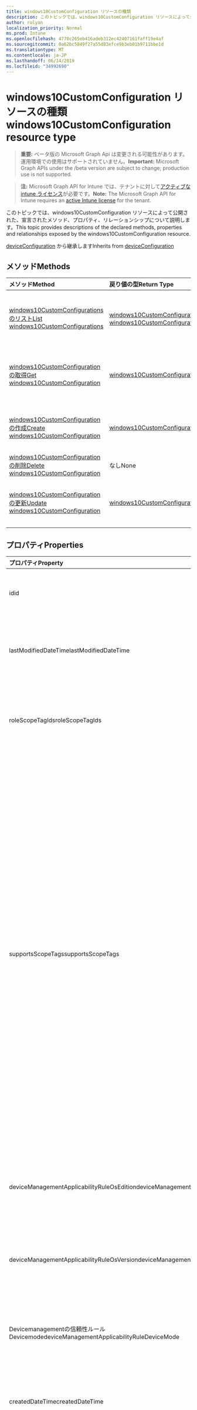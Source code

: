 ```yaml
---
title: windows10CustomConfiguration リソースの種類
description: このトピックでは、windows10CustomConfiguration リソースによって公開された、宣言されたメソッド、プロパティ、リレーションシップについて説明します。
author: rolyon
localization_priority: Normal
ms.prod: Intune
ms.openlocfilehash: 4770c265eb416adeb312ec42407161faff19e4af
ms.sourcegitcommit: 0a62bc5849f27a55d83efce9b3eb01b9711bbe1d
ms.translationtype: MT
ms.contentlocale: ja-JP
ms.lasthandoff: 06/14/2019
ms.locfileid: "34992690"
---
```

# <a name="windows10customconfiguration-resource-type"></a><span data-ttu-id="5c4b5-103">windows10CustomConfiguration リソースの種類</span><span class="sxs-lookup"><span data-stu-id="5c4b5-103">windows10CustomConfiguration resource type</span></span>

> <span data-ttu-id="5c4b5-104">**重要:** ベータ版の Microsoft Graph Api は変更される可能性があります。運用環境での使用はサポートされていません。</span><span class="sxs-lookup"><span data-stu-id="5c4b5-104">**Important:** Microsoft Graph APIs under the /beta version are subject to change; production use is not supported.</span></span>

> <span data-ttu-id="5c4b5-105">**注:** Microsoft Graph API for Intune では、テナントに対して[アクティブな intune ライセンス](https://go.microsoft.com/fwlink/?linkid=839381)が必要です。</span><span class="sxs-lookup"><span data-stu-id="5c4b5-105">**Note:** The Microsoft Graph API for Intune requires an [active Intune license](https://go.microsoft.com/fwlink/?linkid=839381) for the tenant.</span></span>

<span data-ttu-id="5c4b5-106">このトピックでは、windows10CustomConfiguration リソースによって公開された、宣言されたメソッド、プロパティ、リレーションシップについて説明します。</span><span class="sxs-lookup"><span data-stu-id="5c4b5-106">This topic provides descriptions of the declared methods, properties and relationships exposed by the windows10CustomConfiguration resource.</span></span>


<span data-ttu-id="5c4b5-107">[deviceConfiguration](../resources/intune-deviceconfig-deviceconfiguration.md) から継承します</span><span class="sxs-lookup"><span data-stu-id="5c4b5-107">Inherits from [deviceConfiguration](../resources/intune-deviceconfig-deviceconfiguration.md)</span></span>

## <a name="methods"></a><span data-ttu-id="5c4b5-108">メソッド</span><span class="sxs-lookup"><span data-stu-id="5c4b5-108">Methods</span></span>
|<span data-ttu-id="5c4b5-109">メソッド</span><span class="sxs-lookup"><span data-stu-id="5c4b5-109">Method</span></span>|<span data-ttu-id="5c4b5-110">戻り値の型</span><span class="sxs-lookup"><span data-stu-id="5c4b5-110">Return Type</span></span>|<span data-ttu-id="5c4b5-111">説明</span><span class="sxs-lookup"><span data-stu-id="5c4b5-111">Description</span></span>|
|:---|:---|:---|
|[<span data-ttu-id="5c4b5-112">windows10CustomConfigurations のリスト</span><span class="sxs-lookup"><span data-stu-id="5c4b5-112">List windows10CustomConfigurations</span></span>](../api/intune-deviceconfig-windows10customconfiguration-list.md)|<span data-ttu-id="5c4b5-113">[windows10CustomConfiguration](../resources/intune-deviceconfig-windows10customconfiguration.md) コレクション</span><span class="sxs-lookup"><span data-stu-id="5c4b5-113">[windows10CustomConfiguration](../resources/intune-deviceconfig-windows10customconfiguration.md) collection</span></span>|<span data-ttu-id="5c4b5-114">[windows10CustomConfiguration](../resources/intune-deviceconfig-windows10customconfiguration.md) オブジェクトのプロパティとリレーションシップをリストします。</span><span class="sxs-lookup"><span data-stu-id="5c4b5-114">List properties and relationships of the [windows10CustomConfiguration](../resources/intune-deviceconfig-windows10customconfiguration.md) objects.</span></span>|
|[<span data-ttu-id="5c4b5-115">windows10CustomConfiguration の取得</span><span class="sxs-lookup"><span data-stu-id="5c4b5-115">Get windows10CustomConfiguration</span></span>](../api/intune-deviceconfig-windows10customconfiguration-get.md)|[<span data-ttu-id="5c4b5-116">windows10CustomConfiguration</span><span class="sxs-lookup"><span data-stu-id="5c4b5-116">windows10CustomConfiguration</span></span>](../resources/intune-deviceconfig-windows10customconfiguration.md)|<span data-ttu-id="5c4b5-117">[windows10CustomConfiguration](../resources/intune-deviceconfig-windows10customconfiguration.md) オブジェクトのプロパティとリレーションシップを読み取ります。</span><span class="sxs-lookup"><span data-stu-id="5c4b5-117">Read properties and relationships of the [windows10CustomConfiguration](../resources/intune-deviceconfig-windows10customconfiguration.md) object.</span></span>|
|[<span data-ttu-id="5c4b5-118">windows10CustomConfiguration の作成</span><span class="sxs-lookup"><span data-stu-id="5c4b5-118">Create windows10CustomConfiguration</span></span>](../api/intune-deviceconfig-windows10customconfiguration-create.md)|[<span data-ttu-id="5c4b5-119">windows10CustomConfiguration</span><span class="sxs-lookup"><span data-stu-id="5c4b5-119">windows10CustomConfiguration</span></span>](../resources/intune-deviceconfig-windows10customconfiguration.md)|<span data-ttu-id="5c4b5-120">新しい [windows10CustomConfiguration](../resources/intune-deviceconfig-windows10customconfiguration.md) オブジェクトを作成します。</span><span class="sxs-lookup"><span data-stu-id="5c4b5-120">Create a new [windows10CustomConfiguration](../resources/intune-deviceconfig-windows10customconfiguration.md) object.</span></span>|
|[<span data-ttu-id="5c4b5-121">windows10CustomConfiguration の削除</span><span class="sxs-lookup"><span data-stu-id="5c4b5-121">Delete windows10CustomConfiguration</span></span>](../api/intune-deviceconfig-windows10customconfiguration-delete.md)|<span data-ttu-id="5c4b5-122">なし</span><span class="sxs-lookup"><span data-stu-id="5c4b5-122">None</span></span>|<span data-ttu-id="5c4b5-123">[windows10CustomConfiguration](../resources/intune-deviceconfig-windows10customconfiguration.md) を削除します。</span><span class="sxs-lookup"><span data-stu-id="5c4b5-123">Deletes a [windows10CustomConfiguration](../resources/intune-deviceconfig-windows10customconfiguration.md).</span></span>|
|[<span data-ttu-id="5c4b5-124">windows10CustomConfiguration の更新</span><span class="sxs-lookup"><span data-stu-id="5c4b5-124">Update windows10CustomConfiguration</span></span>](../api/intune-deviceconfig-windows10customconfiguration-update.md)|[<span data-ttu-id="5c4b5-125">windows10CustomConfiguration</span><span class="sxs-lookup"><span data-stu-id="5c4b5-125">windows10CustomConfiguration</span></span>](../resources/intune-deviceconfig-windows10customconfiguration.md)|<span data-ttu-id="5c4b5-126">[windows10CustomConfiguration](../resources/intune-deviceconfig-windows10customconfiguration.md) オブジェクトのプロパティを更新します。</span><span class="sxs-lookup"><span data-stu-id="5c4b5-126">Update the properties of a [windows10CustomConfiguration](../resources/intune-deviceconfig-windows10customconfiguration.md) object.</span></span>|

## <a name="properties"></a><span data-ttu-id="5c4b5-127">プロパティ</span><span class="sxs-lookup"><span data-stu-id="5c4b5-127">Properties</span></span>
|<span data-ttu-id="5c4b5-128">プロパティ</span><span class="sxs-lookup"><span data-stu-id="5c4b5-128">Property</span></span>|<span data-ttu-id="5c4b5-129">型</span><span class="sxs-lookup"><span data-stu-id="5c4b5-129">Type</span></span>|<span data-ttu-id="5c4b5-130">説明</span><span class="sxs-lookup"><span data-stu-id="5c4b5-130">Description</span></span>|
|:---|:---|:---|
|<span data-ttu-id="5c4b5-131">id</span><span class="sxs-lookup"><span data-stu-id="5c4b5-131">id</span></span>|<span data-ttu-id="5c4b5-132">文字列</span><span class="sxs-lookup"><span data-stu-id="5c4b5-132">String</span></span>|<span data-ttu-id="5c4b5-133">エンティティのキー。</span><span class="sxs-lookup"><span data-stu-id="5c4b5-133">Key of the entity.</span></span> <span data-ttu-id="5c4b5-134">[deviceConfiguration](../resources/intune-deviceconfig-deviceconfiguration.md) から継承します</span><span class="sxs-lookup"><span data-stu-id="5c4b5-134">Inherited from [deviceConfiguration](../resources/intune-deviceconfig-deviceconfiguration.md)</span></span>|
|<span data-ttu-id="5c4b5-135">lastModifiedDateTime</span><span class="sxs-lookup"><span data-stu-id="5c4b5-135">lastModifiedDateTime</span></span>|<span data-ttu-id="5c4b5-136">DateTimeOffset</span><span class="sxs-lookup"><span data-stu-id="5c4b5-136">DateTimeOffset</span></span>|<span data-ttu-id="5c4b5-137">オブジェクトの最終更新の DateTime。</span><span class="sxs-lookup"><span data-stu-id="5c4b5-137">DateTime the object was last modified.</span></span> <span data-ttu-id="5c4b5-138">[deviceConfiguration](../resources/intune-deviceconfig-deviceconfiguration.md) から継承します</span><span class="sxs-lookup"><span data-stu-id="5c4b5-138">Inherited from [deviceConfiguration](../resources/intune-deviceconfig-deviceconfiguration.md)</span></span>|
|<span data-ttu-id="5c4b5-139">roleScopeTagIds</span><span class="sxs-lookup"><span data-stu-id="5c4b5-139">roleScopeTagIds</span></span>|<span data-ttu-id="5c4b5-140">文字列コレクション</span><span class="sxs-lookup"><span data-stu-id="5c4b5-140">String collection</span></span>|<span data-ttu-id="5c4b5-141">このエンティティインスタンスの範囲タグのリスト。</span><span class="sxs-lookup"><span data-stu-id="5c4b5-141">List of Scope Tags for this Entity instance.</span></span> <span data-ttu-id="5c4b5-142">[deviceConfiguration](../resources/intune-deviceconfig-deviceconfiguration.md) から継承します</span><span class="sxs-lookup"><span data-stu-id="5c4b5-142">Inherited from [deviceConfiguration](../resources/intune-deviceconfig-deviceconfiguration.md)</span></span>|
|<span data-ttu-id="5c4b5-143">supportsScopeTags</span><span class="sxs-lookup"><span data-stu-id="5c4b5-143">supportsScopeTags</span></span>|<span data-ttu-id="5c4b5-144">Boolean</span><span class="sxs-lookup"><span data-stu-id="5c4b5-144">Boolean</span></span>|<span data-ttu-id="5c4b5-145">基になるデバイス構成がスコープタグの割り当てをサポートしているかどうかを示します。</span><span class="sxs-lookup"><span data-stu-id="5c4b5-145">Indicates whether or not the underlying Device Configuration supports the assignment of scope tags.</span></span> <span data-ttu-id="5c4b5-146">この値が false である場合、ScopeTags プロパティへの割り当ては許可されません。エンティティは、スコープを持つユーザーには表示されません。</span><span class="sxs-lookup"><span data-stu-id="5c4b5-146">Assigning to the ScopeTags property is not allowed when this value is false and entities will not be visible to scoped users.</span></span> <span data-ttu-id="5c4b5-147">これは Silverlight で作成された従来のポリシーに対して実行され、Azure ポータルでポリシーを削除して再作成することによって解決できます。</span><span class="sxs-lookup"><span data-stu-id="5c4b5-147">This occurs for Legacy policies created in Silverlight and can be resolved by deleting and recreating the policy in the Azure Portal.</span></span> <span data-ttu-id="5c4b5-148">このプロパティに値を設定するには、 SetExtrusionDirection メソッドを適用します。</span><span class="sxs-lookup"><span data-stu-id="5c4b5-148">This property is read-only.</span></span> <span data-ttu-id="5c4b5-149">[deviceConfiguration](../resources/intune-deviceconfig-deviceconfiguration.md) から継承します</span><span class="sxs-lookup"><span data-stu-id="5c4b5-149">Inherited from [deviceConfiguration](../resources/intune-deviceconfig-deviceconfiguration.md)</span></span>|
|<span data-ttu-id="5c4b5-150">deviceManagementApplicabilityRuleOsEdition</span><span class="sxs-lookup"><span data-stu-id="5c4b5-150">deviceManagementApplicabilityRuleOsEdition</span></span>|[<span data-ttu-id="5c4b5-151">deviceManagementApplicabilityRuleOsEdition</span><span class="sxs-lookup"><span data-stu-id="5c4b5-151">deviceManagementApplicabilityRuleOsEdition</span></span>](../resources/intune-deviceconfig-devicemanagementapplicabilityruleosedition.md)|<span data-ttu-id="5c4b5-152">このポリシーの OS エディションの適用。</span><span class="sxs-lookup"><span data-stu-id="5c4b5-152">The OS edition applicability for this Policy.</span></span> <span data-ttu-id="5c4b5-153">[deviceConfiguration](../resources/intune-deviceconfig-deviceconfiguration.md) から継承します</span><span class="sxs-lookup"><span data-stu-id="5c4b5-153">Inherited from [deviceConfiguration](../resources/intune-deviceconfig-deviceconfiguration.md)</span></span>|
|<span data-ttu-id="5c4b5-154">deviceManagementApplicabilityRuleOsVersion</span><span class="sxs-lookup"><span data-stu-id="5c4b5-154">deviceManagementApplicabilityRuleOsVersion</span></span>|[<span data-ttu-id="5c4b5-155">deviceManagementApplicabilityRuleOsVersion</span><span class="sxs-lookup"><span data-stu-id="5c4b5-155">deviceManagementApplicabilityRuleOsVersion</span></span>](../resources/intune-deviceconfig-devicemanagementapplicabilityruleosversion.md)|<span data-ttu-id="5c4b5-156">このポリシーの OS バージョン適用ルール。</span><span class="sxs-lookup"><span data-stu-id="5c4b5-156">The OS version applicability rule for this Policy.</span></span> <span data-ttu-id="5c4b5-157">[deviceConfiguration](../resources/intune-deviceconfig-deviceconfiguration.md) から継承します</span><span class="sxs-lookup"><span data-stu-id="5c4b5-157">Inherited from [deviceConfiguration](../resources/intune-deviceconfig-deviceconfiguration.md)</span></span>|
|<span data-ttu-id="5c4b5-158">Devicemanagementの信頼性ルール Devicemode</span><span class="sxs-lookup"><span data-stu-id="5c4b5-158">deviceManagementApplicabilityRuleDeviceMode</span></span>|[<span data-ttu-id="5c4b5-159">Devicemanagementの信頼性ルール Devicemode</span><span class="sxs-lookup"><span data-stu-id="5c4b5-159">deviceManagementApplicabilityRuleDeviceMode</span></span>](../resources/intune-deviceconfig-devicemanagementapplicabilityruledevicemode.md)|<span data-ttu-id="5c4b5-160">このポリシーのデバイスモード適用ルール。</span><span class="sxs-lookup"><span data-stu-id="5c4b5-160">The device mode applicability rule for this Policy.</span></span> <span data-ttu-id="5c4b5-161">[deviceConfiguration](../resources/intune-deviceconfig-deviceconfiguration.md) から継承します</span><span class="sxs-lookup"><span data-stu-id="5c4b5-161">Inherited from [deviceConfiguration](../resources/intune-deviceconfig-deviceconfiguration.md)</span></span>|
|<span data-ttu-id="5c4b5-162">createdDateTime</span><span class="sxs-lookup"><span data-stu-id="5c4b5-162">createdDateTime</span></span>|<span data-ttu-id="5c4b5-163">DateTimeOffset</span><span class="sxs-lookup"><span data-stu-id="5c4b5-163">DateTimeOffset</span></span>|<span data-ttu-id="5c4b5-164">オブジェクトが作成された DateTime。</span><span class="sxs-lookup"><span data-stu-id="5c4b5-164">DateTime the object was created.</span></span> <span data-ttu-id="5c4b5-165">[deviceConfiguration](../resources/intune-deviceconfig-deviceconfiguration.md) から継承します</span><span class="sxs-lookup"><span data-stu-id="5c4b5-165">Inherited from [deviceConfiguration](../resources/intune-deviceconfig-deviceconfiguration.md)</span></span>|
|<span data-ttu-id="5c4b5-166">description</span><span class="sxs-lookup"><span data-stu-id="5c4b5-166">description</span></span>|<span data-ttu-id="5c4b5-167">String</span><span class="sxs-lookup"><span data-stu-id="5c4b5-167">String</span></span>|<span data-ttu-id="5c4b5-168">管理者が指定した、デバイス構成についての説明。</span><span class="sxs-lookup"><span data-stu-id="5c4b5-168">Admin provided description of the Device Configuration.</span></span> <span data-ttu-id="5c4b5-169">[deviceConfiguration](../resources/intune-deviceconfig-deviceconfiguration.md) から継承します</span><span class="sxs-lookup"><span data-stu-id="5c4b5-169">Inherited from [deviceConfiguration](../resources/intune-deviceconfig-deviceconfiguration.md)</span></span>|
|<span data-ttu-id="5c4b5-170">displayName</span><span class="sxs-lookup"><span data-stu-id="5c4b5-170">displayName</span></span>|<span data-ttu-id="5c4b5-171">String</span><span class="sxs-lookup"><span data-stu-id="5c4b5-171">String</span></span>|<span data-ttu-id="5c4b5-172">管理者が指定した、デバイス構成の名前。</span><span class="sxs-lookup"><span data-stu-id="5c4b5-172">Admin provided name of the device configuration.</span></span> <span data-ttu-id="5c4b5-173">[deviceConfiguration](../resources/intune-deviceconfig-deviceconfiguration.md) から継承します</span><span class="sxs-lookup"><span data-stu-id="5c4b5-173">Inherited from [deviceConfiguration](../resources/intune-deviceconfig-deviceconfiguration.md)</span></span>|
|<span data-ttu-id="5c4b5-174">version</span><span class="sxs-lookup"><span data-stu-id="5c4b5-174">version</span></span>|<span data-ttu-id="5c4b5-175">Int32</span><span class="sxs-lookup"><span data-stu-id="5c4b5-175">Int32</span></span>|<span data-ttu-id="5c4b5-176">デバイス構成のバージョン。</span><span class="sxs-lookup"><span data-stu-id="5c4b5-176">Version of the device configuration.</span></span> <span data-ttu-id="5c4b5-177">[deviceConfiguration](../resources/intune-deviceconfig-deviceconfiguration.md) から継承します</span><span class="sxs-lookup"><span data-stu-id="5c4b5-177">Inherited from [deviceConfiguration](../resources/intune-deviceconfig-deviceconfiguration.md)</span></span>|
|<span data-ttu-id="5c4b5-178">omaSettings</span><span class="sxs-lookup"><span data-stu-id="5c4b5-178">omaSettings</span></span>|<span data-ttu-id="5c4b5-179">[omaSetting](../resources/intune-deviceconfig-omasetting.md) コレクション</span><span class="sxs-lookup"><span data-stu-id="5c4b5-179">[omaSetting](../resources/intune-deviceconfig-omasetting.md) collection</span></span>|<span data-ttu-id="5c4b5-180">OMA 設定。</span><span class="sxs-lookup"><span data-stu-id="5c4b5-180">OMA settings.</span></span> <span data-ttu-id="5c4b5-181">このコレクションには、最大で 1000 個の要素を含めることができます。</span><span class="sxs-lookup"><span data-stu-id="5c4b5-181">This collection can contain a maximum of 1000 elements.</span></span>|

## <a name="relationships"></a><span data-ttu-id="5c4b5-182">リレーションシップ</span><span class="sxs-lookup"><span data-stu-id="5c4b5-182">Relationships</span></span>
|<span data-ttu-id="5c4b5-183">リレーションシップ</span><span class="sxs-lookup"><span data-stu-id="5c4b5-183">Relationship</span></span>|<span data-ttu-id="5c4b5-184">型</span><span class="sxs-lookup"><span data-stu-id="5c4b5-184">Type</span></span>|<span data-ttu-id="5c4b5-185">説明</span><span class="sxs-lookup"><span data-stu-id="5c4b5-185">Description</span></span>|
|:---|:---|:---|
|<span data-ttu-id="5c4b5-186">groupAssignments</span><span class="sxs-lookup"><span data-stu-id="5c4b5-186">groupAssignments</span></span>|<span data-ttu-id="5c4b5-187">[deviceConfigurationGroupAssignment](../resources/intune-deviceconfig-deviceconfigurationgroupassignment.md)コレクション</span><span class="sxs-lookup"><span data-stu-id="5c4b5-187">[deviceConfigurationGroupAssignment](../resources/intune-deviceconfig-deviceconfigurationgroupassignment.md) collection</span></span>|<span data-ttu-id="5c4b5-188">デバイスの構成プロファイルのグループ割り当てのリストです。</span><span class="sxs-lookup"><span data-stu-id="5c4b5-188">The list of group assignments for the device configuration profile.</span></span> <span data-ttu-id="5c4b5-189">[deviceConfiguration](../resources/intune-deviceconfig-deviceconfiguration.md) から継承します</span><span class="sxs-lookup"><span data-stu-id="5c4b5-189">Inherited from [deviceConfiguration](../resources/intune-deviceconfig-deviceconfiguration.md)</span></span>|
|<span data-ttu-id="5c4b5-190">assignments</span><span class="sxs-lookup"><span data-stu-id="5c4b5-190">assignments</span></span>|<span data-ttu-id="5c4b5-191">[deviceConfigurationAssignment](../resources/intune-deviceconfig-deviceconfigurationassignment.md) コレクション</span><span class="sxs-lookup"><span data-stu-id="5c4b5-191">[deviceConfigurationAssignment](../resources/intune-deviceconfig-deviceconfigurationassignment.md) collection</span></span>|<span data-ttu-id="5c4b5-192">デバイスの構成プロファイルの割り当てのリスト。</span><span class="sxs-lookup"><span data-stu-id="5c4b5-192">The list of assignments for the device configuration profile.</span></span> <span data-ttu-id="5c4b5-193">[deviceConfiguration](../resources/intune-deviceconfig-deviceconfiguration.md) から継承します</span><span class="sxs-lookup"><span data-stu-id="5c4b5-193">Inherited from [deviceConfiguration](../resources/intune-deviceconfig-deviceconfiguration.md)</span></span>|
|<span data-ttu-id="5c4b5-194">deviceStatuses</span><span class="sxs-lookup"><span data-stu-id="5c4b5-194">deviceStatuses</span></span>|<span data-ttu-id="5c4b5-195">[deviceConfigurationDeviceStatus](../resources/intune-deviceconfig-deviceconfigurationdevicestatus.md) コレクション</span><span class="sxs-lookup"><span data-stu-id="5c4b5-195">[deviceConfigurationDeviceStatus](../resources/intune-deviceconfig-deviceconfigurationdevicestatus.md) collection</span></span>|<span data-ttu-id="5c4b5-196">デバイスごとのデバイス構成のインストール状況。</span><span class="sxs-lookup"><span data-stu-id="5c4b5-196">Device configuration installation status by device.</span></span> <span data-ttu-id="5c4b5-197">[deviceConfiguration](../resources/intune-deviceconfig-deviceconfiguration.md) から継承します</span><span class="sxs-lookup"><span data-stu-id="5c4b5-197">Inherited from [deviceConfiguration](../resources/intune-deviceconfig-deviceconfiguration.md)</span></span>|
|<span data-ttu-id="5c4b5-198">userStatuses</span><span class="sxs-lookup"><span data-stu-id="5c4b5-198">userStatuses</span></span>|<span data-ttu-id="5c4b5-199">[deviceConfigurationUserStatus](../resources/intune-deviceconfig-deviceconfigurationuserstatus.md) コレクション</span><span class="sxs-lookup"><span data-stu-id="5c4b5-199">[deviceConfigurationUserStatus](../resources/intune-deviceconfig-deviceconfigurationuserstatus.md) collection</span></span>|<span data-ttu-id="5c4b5-200">ユーザーごとのデバイス構成のインストール状態。</span><span class="sxs-lookup"><span data-stu-id="5c4b5-200">Device configuration installation status by user.</span></span> <span data-ttu-id="5c4b5-201">[deviceConfiguration](../resources/intune-deviceconfig-deviceconfiguration.md) から継承します</span><span class="sxs-lookup"><span data-stu-id="5c4b5-201">Inherited from [deviceConfiguration](../resources/intune-deviceconfig-deviceconfiguration.md)</span></span>|
|<span data-ttu-id="5c4b5-202">deviceStatusOverview</span><span class="sxs-lookup"><span data-stu-id="5c4b5-202">deviceStatusOverview</span></span>|[<span data-ttu-id="5c4b5-203">deviceConfigurationDeviceOverview</span><span class="sxs-lookup"><span data-stu-id="5c4b5-203">deviceConfigurationDeviceOverview</span></span>](../resources/intune-deviceconfig-deviceconfigurationdeviceoverview.md)|<span data-ttu-id="5c4b5-204">デバイス構成のデバイス状態の概要 ([deviceConfiguration](../resources/intune-deviceconfig-deviceconfiguration.md) から継承)</span><span class="sxs-lookup"><span data-stu-id="5c4b5-204">Device Configuration devices status overview Inherited from [deviceConfiguration](../resources/intune-deviceconfig-deviceconfiguration.md)</span></span>|
|<span data-ttu-id="5c4b5-205">userStatusOverview</span><span class="sxs-lookup"><span data-stu-id="5c4b5-205">userStatusOverview</span></span>|[<span data-ttu-id="5c4b5-206">deviceConfigurationUserOverview</span><span class="sxs-lookup"><span data-stu-id="5c4b5-206">deviceConfigurationUserOverview</span></span>](../resources/intune-deviceconfig-deviceconfigurationuseroverview.md)|<span data-ttu-id="5c4b5-207">デバイス構成のユーザー状態の概要 ([deviceConfiguration](../resources/intune-deviceconfig-deviceconfiguration.md) から継承)</span><span class="sxs-lookup"><span data-stu-id="5c4b5-207">Device Configuration users status overview Inherited from [deviceConfiguration](../resources/intune-deviceconfig-deviceconfiguration.md)</span></span>|
|<span data-ttu-id="5c4b5-208">deviceSettingStateSummaries</span><span class="sxs-lookup"><span data-stu-id="5c4b5-208">deviceSettingStateSummaries</span></span>|<span data-ttu-id="5c4b5-209">[settingStateDeviceSummary](../resources/intune-deviceconfig-settingstatedevicesummary.md) コレクション</span><span class="sxs-lookup"><span data-stu-id="5c4b5-209">[settingStateDeviceSummary](../resources/intune-deviceconfig-settingstatedevicesummary.md) collection</span></span>|<span data-ttu-id="5c4b5-210">デバイス構成設定状態のデバイスの要約 ([deviceConfiguration](../resources/intune-deviceconfig-deviceconfiguration.md) から継承)</span><span class="sxs-lookup"><span data-stu-id="5c4b5-210">Device Configuration Setting State Device Summary Inherited from [deviceConfiguration](../resources/intune-deviceconfig-deviceconfiguration.md)</span></span>|

## <a name="json-representation"></a><span data-ttu-id="5c4b5-211">JSON 表記</span><span class="sxs-lookup"><span data-stu-id="5c4b5-211">JSON Representation</span></span>
<span data-ttu-id="5c4b5-212">以下は、リソースの JSON 表記です。</span><span class="sxs-lookup"><span data-stu-id="5c4b5-212">Here is a JSON representation of the resource.</span></span>
<!-- {
  "blockType": "resource",
  "keyProperty": "id",
  "@odata.type": "microsoft.graph.windows10CustomConfiguration"
}
-->
``` json
{
  "@odata.type": "#microsoft.graph.windows10CustomConfiguration",
  "id": "String (identifier)",
  "lastModifiedDateTime": "String (timestamp)",
  "roleScopeTagIds": [
    "String"
  ],
  "supportsScopeTags": true,
  "deviceManagementApplicabilityRuleOsEdition": {
    "@odata.type": "microsoft.graph.deviceManagementApplicabilityRuleOsEdition",
    "osEditionTypes": [
      "String"
    ],
    "name": "String",
    "ruleType": "String"
  },
  "deviceManagementApplicabilityRuleOsVersion": {
    "@odata.type": "microsoft.graph.deviceManagementApplicabilityRuleOsVersion",
    "minOSVersion": "String",
    "maxOSVersion": "String",
    "name": "String",
    "ruleType": "String"
  },
  "deviceManagementApplicabilityRuleDeviceMode": {
    "@odata.type": "microsoft.graph.deviceManagementApplicabilityRuleDeviceMode",
    "deviceMode": "String",
    "name": "String",
    "ruleType": "String"
  },
  "createdDateTime": "String (timestamp)",
  "description": "String",
  "displayName": "String",
  "version": 1024,
  "omaSettings": [
    {
      "@odata.type": "microsoft.graph.omaSettingInteger",
      "displayName": "String",
      "description": "String",
      "omaUri": "String",
      "value": 1024,
      "isReadOnly": true
    }
  ]
}
```





